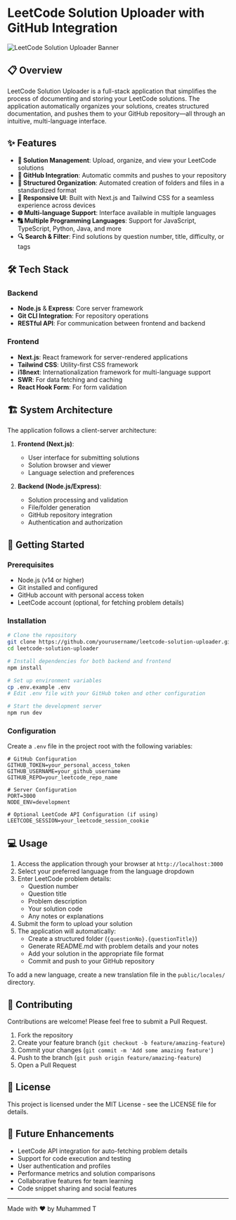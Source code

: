 # LeetCode Solution Uploader with GitHub Integration

![LeetCode Solution Uploader Banner](https://via.placeholder.com/1200x300/0a0c10/ffffff?text=LeetCode+Solution+Uploader)

## 📋 Overview

LeetCode Solution Uploader is a full-stack application that simplifies the process of documenting and storing your LeetCode solutions. The application automatically organizes your solutions, creates structured documentation, and pushes them to your GitHub repository—all through an intuitive, multi-language interface.

## ✨ Features

- **📝 Solution Management**: Upload, organize, and view your LeetCode solutions
- **🔄 GitHub Integration**: Automatic commits and pushes to your repository
- **📂 Structured Organization**: Automated creation of folders and files in a standardized format
- **📱 Responsive UI**: Built with Next.js and Tailwind CSS for a seamless experience across devices
- **🌐 Multi-language Support**: Interface available in multiple languages
- **🔠 Multiple Programming Languages**: Support for JavaScript, TypeScript, Python, Java, and more
- **🔍 Search & Filter**: Find solutions by question number, title, difficulty, or tags

## 🛠️ Tech Stack

### Backend
- **Node.js** & **Express**: Core server framework
- **Git CLI Integration**: For repository operations
- **RESTful API**: For communication between frontend and backend

### Frontend
- **Next.js**: React framework for server-rendered applications
- **Tailwind CSS**: Utility-first CSS framework
- **i18next**: Internationalization framework for multi-language support
- **SWR**: For data fetching and caching
- **React Hook Form**: For form validation

## 🏗️ System Architecture

The application follows a client-server architecture:

1. **Frontend (Next.js)**: 
   - User interface for submitting solutions
   - Solution browser and viewer
   - Language selection and preferences

2. **Backend (Node.js/Express)**:
   - Solution processing and validation
   - File/folder generation
   - GitHub repository integration
   - Authentication and authorization

## 🚀 Getting Started

### Prerequisites

- Node.js (v14 or higher)
- Git installed and configured
- GitHub account with personal access token
- LeetCode account (optional, for fetching problem details)

### Installation

```bash
# Clone the repository
git clone https://github.com/yourusername/leetcode-solution-uploader.git
cd leetcode-solution-uploader

# Install dependencies for both backend and frontend
npm install

# Set up environment variables
cp .env.example .env
# Edit .env file with your GitHub token and other configuration

# Start the development server
npm run dev
```

### Configuration

Create a `.env` file in the project root with the following variables:

```
# GitHub Configuration
GITHUB_TOKEN=your_personal_access_token
GITHUB_USERNAME=your_github_username
GITHUB_REPO=your_leetcode_repo_name

# Server Configuration
PORT=3000
NODE_ENV=development

# Optional LeetCode API Configuration (if using)
LEETCODE_SESSION=your_leetcode_session_cookie
```

## 💻 Usage

1. Access the application through your browser at `http://localhost:3000`
2. Select your preferred language from the language dropdown
3. Enter LeetCode problem details:
   - Question number
   - Question title
   - Problem description
   - Your solution code
   - Any notes or explanations
4. Submit the form to upload your solution
5. The application will automatically:
   - Create a structured folder (`{questionNo}.{questionTitle}`)
   - Generate README.md with problem details and your notes
   - Add your solution in the appropriate file format
   - Commit and push to your GitHub repository



To add a new language, create a new translation file in the `public/locales/` directory.


## 🤝 Contributing

Contributions are welcome! Please feel free to submit a Pull Request.

1. Fork the repository
2. Create your feature branch (`git checkout -b feature/amazing-feature`)
3. Commit your changes (`git commit -m 'Add some amazing feature'`)
4. Push to the branch (`git push origin feature/amazing-feature`)
5. Open a Pull Request

## 📄 License

This project is licensed under the MIT License - see the LICENSE file for details.

## 🔮 Future Enhancements

- LeetCode API integration for auto-fetching problem details
- Support for code execution and testing
- User authentication and profiles
- Performance metrics and solution comparisons
- Collaborative features for team learning
- Code snippet sharing and social features

---

Made with ❤️ by Muhammed T
